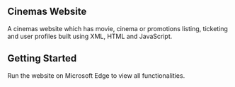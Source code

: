## Cinemas Website

A cinemas website which has movie, cinema or promotions listing, ticketing and user profiles built using XML, HTML and JavaScript. 

## Getting Started

Run the website on Microsoft Edge to view all functionalities.
